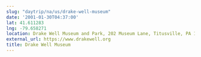 ```yaml
---
slug: "daytrip/na/us/drake-well-museum"
date: '2001-01-30T04:37:00'
lat: 41.611283
lng: -79.658271
location: Drake Well Museum and Park, 202 Museum Lane, Titusville, PA 16354, United States
external_url: https://www.drakewell.org
title: Drake Well Museum
---
```



